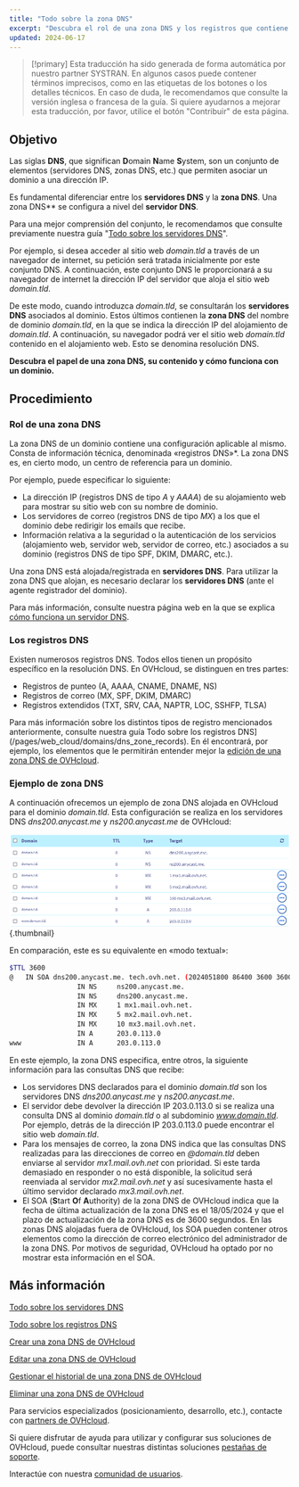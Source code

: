 ```yaml
---
title: "Todo sobre la zona DNS"
excerpt: "Descubra el rol de una zona DNS y los registros que contiene para un dominio"
updated: 2024-06-17
---
```


> [!primary]
> Esta traducción ha sido generada de forma automática por nuestro partner SYSTRAN. En algunos casos puede contener términos imprecisos, como en las etiquetas de los botones o los detalles técnicos. En caso de duda, le recomendamos que consulte la versión inglesa o francesa de la guía. Si quiere ayudarnos a mejorar esta traducción, por favor, utilice el botón "Contribuir" de esta página.
>

## Objetivo

Las siglas **DNS**, que significan **D**omain **N**ame **S**ystem, son un conjunto de elementos (servidores DNS, zonas DNS, etc.) que permiten asociar un dominio a una dirección IP.

Es fundamental diferenciar entre los **servidores DNS** y la **zona DNS**. Una zona DNS** se configura a nivel del **servidor DNS**.

Para una mejor comprensión del conjunto, le recomendamos que consulte previamente nuestra guía "[Todo sobre los servidores DNS](/pages/web_cloud/domains/dns_server_general_information)".

Por ejemplo, si desea acceder al sitio web *domain.tld* a través de un navegador de internet, su petición será tratada inicialmente por este conjunto DNS. A continuación, este conjunto DNS le proporcionará a su navegador de internet la dirección IP del servidor que aloja el sitio web *domain.tld*.

De este modo, cuando introduzca *domain.tld*, se consultarán los **servidores DNS** asociados al dominio. Estos últimos contienen la **zona DNS** del nombre de dominio *domain.tld*, en la que se indica la dirección IP del alojamiento de *domain.tld*. A continuación, su navegador podrá ver el sitio web *domain.tld* contenido en el alojamiento web. Esto se denomina resolución DNS.

**Descubra el papel de una zona DNS, su contenido y cómo funciona con un dominio.**

## Procedimiento

### Rol de una zona DNS

La zona DNS de un dominio contiene una configuración aplicable al mismo. Consta de información técnica, denominada «registros DNS»*. La zona DNS es, en cierto modo, un centro de referencia para un dominio.

Por ejemplo, puede especificar lo siguiente:

- La dirección IP (registros DNS de tipo *A* y *AAAA*) de su alojamiento web para mostrar su sitio web con su nombre de dominio.
- Los servidores de correo (registros DNS de tipo *MX*) a los que el dominio debe redirigir los emails que recibe.
- Información relativa a la seguridad o la autenticación de los servicios (alojamiento web, servidor web, servidor de correo, etc.) asociados a su dominio (registros DNS de tipo SPF, DKIM, DMARC, etc.).

Una zona DNS está alojada/registrada en **servidores DNS**. Para utilizar la zona DNS que alojan, es necesario declarar los **servidores DNS** (ante el agente registrador del dominio).

Para más información, consulte nuestra página web en la que se explica [cómo funciona un servidor DNS](/links/web/domains-dns-server).

### Los registros DNS

Existen numerosos registros DNS. Todos ellos tienen un propósito específico en la resolución DNS. En OVHcloud, se distinguen en tres partes:

- Registros de punteo (A, AAAA, CNAME, DNAME, NS)
- Registros de correo (MX, SPF, DKIM, DMARC)
- Registros extendidos (TXT, SRV, CAA, NAPTR, LOC, SSHFP, TLSA)

Para más información sobre los distintos tipos de registro mencionados anteriormente, consulte nuestra guía Todo sobre los registros DNS](/pages/web_cloud/domains/dns_zone_records). En él encontrará, por ejemplo, los elementos que le permitirán entender mejor la [edición de una zona DNS de OVHcloud](/pages/web_cloud/domains/dns_zone_edit).

### Ejemplo de zona DNS

A continuación ofrecemos un ejemplo de zona DNS alojada en OVHcloud para el dominio *domain.tld*. Esta configuración se realiza en los servidores DNS *dns200.anycast.me* y *ns200.anycast.me* de OVHcloud:

![DNS zone dashboard](/pages/assets/screens/control_panel/product-selection/web-cloud/domain-dns/dns-zone/dns-zone-dashboard.png){.thumbnail}

En comparación, este es su equivalente en «modo textual»:

```bash
$TTL 3600
@	IN SOA dns200.anycast.me. tech.ovh.net. (2024051800 86400 3600 3600000 60)
                 IN NS     ns200.anycast.me.
                 IN NS     dns200.anycast.me.
                 IN MX     1 mx1.mail.ovh.net.
                 IN MX     5 mx2.mail.ovh.net.
                 IN MX     10 mx3.mail.ovh.net.
                 IN A      203.0.113.0
www              IN A      203.0.113.0
```

En este ejemplo, la zona DNS especifica, entre otros, la siguiente información para las consultas DNS que recibe:

- Los servidores DNS declarados para el dominio *domain.tld* son los servidores DNS *dns200.anycast.me* y *ns200.anycast.me*.
- El servidor debe devolver la dirección IP 203.0.113.0 si se realiza una consulta DNS al dominio *domain.tld* o al subdominio *www.domain.tld*. Por ejemplo, detrás de la dirección IP 203.0.113.0 puede encontrar el sitio web *domain.tld*.
- Para los mensajes de correo, la zona DNS indica que las consultas DNS realizadas para las direcciones de correo en *@domain.tld* deben enviarse al servidor *mx1.mail.ovh.net* con prioridad. Si este tarda demasiado en responder o no está disponible, la solicitud será reenviada al servidor *mx2.mail.ovh.net* y así sucesivamente hasta el último servidor declarado *mx3.mail.ovh.net*.
- El SOA (**S**tart **O**f **A**uthority) de la zona DNS de OVHcloud indica que la fecha de última actualización de la zona DNS es el 18/05/2024 y que el plazo de actualización de la zona DNS es de 3600 segundos. En las zonas DNS alojadas fuera de OVHcloud, los SOA pueden contener otros elementos como la dirección de correo electrónico del administrador de la zona DNS. Por motivos de seguridad, OVHcloud ha optado por no mostrar esta información en el SOA.

## Más información

[Todo sobre los servidores DNS](/pages/web_cloud/domains/dns_server_general_information)

[Todo sobre los registros DNS](/pages/web_cloud/domains/dns_zone_records)

[Crear una zona DNS de OVHcloud](/pages/web_cloud/domains/dns_zone_create)

[Editar una zona DNS de OVHcloud](/pages/web_cloud/domains/dns_zone_edit)

[Gestionar el historial de una zona DNS de OVHcloud](/pages/web_cloud/domains/dns_zone_history)

[Eliminar una zona DNS de OVHcloud](/pages/web_cloud/domains/dns_zone_deletion)
 
Para servicios especializados (posicionamiento, desarrollo, etc.), contacte con [partners de OVHcloud](/links/partner).
 
Si quiere disfrutar de ayuda para utilizar y configurar sus soluciones de OVHcloud, puede consultar nuestras distintas soluciones [pestañas de soporte](/links/support).
 
Interactúe con nuestra [comunidad de usuarios](/links/community).